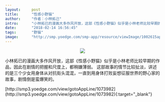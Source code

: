 ```yaml
---
layout:     post
title:      "性感小野猫"
author:     "作者：小林拓己"
intro:      "小林拓已的漫画大多作风开放，这部《性感小野猫》似乎是小林老师比较早期的作品，因此在剧情的把握和尺度上，都稍嫌薄弱。  这部故事的情节比较扯淡，讲述的是三个少女用身体从对抗街头混混，一直到用身体打败妄想征服世界的野心家的故事，剧情倒是蛮爆笑的。"
date:       "2018-02-14 16:56:45"
tags:       "野猫"
image:      "http://smp.yoedge.com/smp-app/resource/viewImage/1002615appline.png"
---
```

<div style="text-align: center">
<p><img src="http://smp.yoedge.com/smp-app/resource/viewImage/1002615appline.png"/></p>
</div>
<p class="post-meta">
<span>小林拓已的漫画大多作风开放，这部《性感小野猫》似乎是小林老师比较早期的作品，因此在剧情的把握和尺度上，都稍嫌薄弱。  这部故事的情节比较扯淡，讲述的是三个少女用身体从对抗街头混混，一直到用身体打败妄想征服世界的野心家的故事，剧情倒是蛮爆笑的。</span>
</p>
[http://smp3.yoedge.com/view/gotoAppLine/1073982](http://smp3.yoedge.com/view/gotoAppLine/1073982){:target="_blank"}



